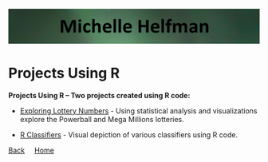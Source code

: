 <link rel="stylesheet" href="/assets/css/main.css">

![michelle_banner](https://github.com/michelle-bh/michelle-bh.github.io/blob/main/images/michelle_banner.jpg?raw=true)

# Projects Using R

<div class="group" markdown="1">

<p></p>

**Projects Using R – Two projects created using R code:**

*	[Exploring Lottery Numbers](Exploring-Lottery-Numbers/README.md) - Using statistical analysis and visualizations explore the Powerball and Mega Millions lotteries.

*	[R Classifiers](R-Classifiers/README.md) - Visual depiction of various classifiers using R code. 

</div>

<div class="nav" markdown="1">

[Back](../README.md) &nbsp; &nbsp; [Home](https://michelle-bh.github.io/)

</div>
